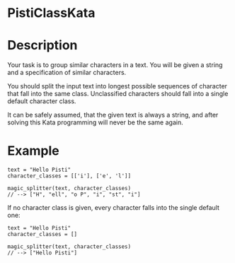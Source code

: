 # PistiClassKata

# Description

Your task is to group similar characters in a text. You will be given a string and a specification of similar characters. 

You should split the input text into longest possible sequences of character that fall into the same class. Unclassified characters should fall into a single default character class.

It can be safely assumed, that the given text is always a string, and after solving this Kata programming will never be the same again.

# Example

```
text = "Hello Pisti"
character_classes = [['i'], ['e', 'l']]

magic_splitter(text, character_classes)
// --> ["H", "ell", "o P", "i", "st", "i"]
```

If no character class is given, every character falls into the single default one:

```
text = "Hello Pisti"
character_classes = []

magic_splitter(text, character_classes)
// --> ["Hello Pisti"]
```
